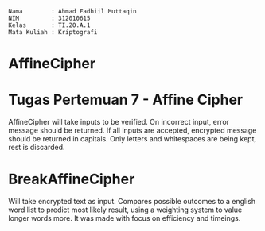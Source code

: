 ```
Nama        : Ahmad Fadhiil Muttaqin
NIM         : 312010615
Kelas       : TI.20.A.1
Mata Kuliah : Kriptografi
```

# AffineCipher
Tugas Pertemuan 7 - Affine Cipher
=================================
AffineCipher will take inputs to be verified. On incorrect input, error message should be returned. If all inputs are accepted, encrypted message should be returned in capitals. Only letters and whitespaces are being kept, rest is discarded.

# BreakAffineCipher
Will take encrypted text as input. Compares possible outcomes to a english word list to predict most likely result, using a weighting system to value longer words more. It was made with focus on efficiency and timeings.

